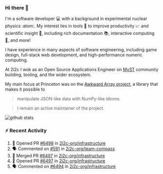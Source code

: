 ### Hi there 👋 

I'm a software developer 💻 with a background in experimental nuclear physics :atom:. My interest lies in tools :wrench: to improve productivity :chart_with_upwards_trend: and scientific insight :telescope:, including rich documentation 📚, interactive computing 🧮, and more! 

I have experience in many aspects of software engineering, including game design, full-stack web development, and high-performance numeric computing. 

At 2i2c I wok as an Open Source Applications Engineer on [MyST](https://github.com/jupyter-book/mystmd) community building, tooling, and the wider ecosystem. 

My main focus at Princeton was on the [Awkward Array project](awkward-array.org/), a library that makes it possible to 
> manipulate JSON-like data with NumPy-like idioms.

> I remain an active maintainer of the project. 

![github stats](https://github-readme-stats.vercel.app/api?username=agoose77&show_icons=true&hide_rank=true&hide_title=true&bg_color=30,e76445,904e95&text_color=efe3ec&icon_color=efe3ec)
<!--
**agoose77/agoose77** is a ✨ _special_ ✨ repository because its `README.md` (this file) appears on your GitHub profile.

Here are some ideas to get you started:

- 🔭 I’m currently working on ...
- 🌱 I’m currently learning ...
- 👯 I’m looking to collaborate on ...
- 🤔 I’m looking for help with ...
- 💬 Ask me about ...
- 📫 How to reach me: ...
- 😄 Pronouns: ...
- ⚡ Fun fact: ...
-->

### :zap: Recent Activity

<!--START_SECTION:activity-->
1. 💪 Opened PR [#6498](https://github.com/2i2c-org/infrastructure/pull/6498) in [2i2c-org/infrastructure](https://github.com/2i2c-org/infrastructure)
2. 🗣 Commented on [#591](https://github.com/2i2c-org/team-compass/issues/591#issuecomment-3149756497) in [2i2c-org/team-compass](https://github.com/2i2c-org/team-compass)
3. 🎉 Merged PR [#6497](https://github.com/2i2c-org/infrastructure/pull/6497) in [2i2c-org/infrastructure](https://github.com/2i2c-org/infrastructure)
4. 💪 Opened PR [#6497](https://github.com/2i2c-org/infrastructure/pull/6497) in [2i2c-org/infrastructure](https://github.com/2i2c-org/infrastructure)
5. 🗣 Commented on [#6494](https://github.com/2i2c-org/infrastructure/pull/6494#issuecomment-3149701324) in [2i2c-org/infrastructure](https://github.com/2i2c-org/infrastructure)
<!--END_SECTION:activity-->
